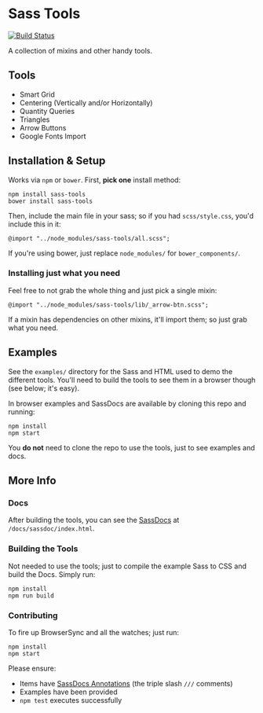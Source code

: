 # Sass Tools

[![Build Status](https://travis-ci.org/theme-tools/sass-tools.svg?branch=master)](https://travis-ci.org/theme-tools/sass-tools)

A collection of mixins and other handy tools.

## Tools

- Smart Grid
- Centering (Vertically and/or Horizontally)
- Quantity Queries
- Triangles
- Arrow Buttons
- Google Fonts Import

## Installation & Setup

Works via `npm` or `bower`. First, **pick one** install method:

	npm install sass-tools
	bower install sass-tools

Then, include the main file in your sass; so if you had `scss/style.css`, you'd include this in it:

	@import "../node_modules/sass-tools/all.scss";

If you're using bower, just replace `node_modules/` for `bower_components/`.

### Installing just what you need

Feel free to not grab the whole thing and just pick a single mixin:

	@import "../node_modules/sass-tools/lib/_arrow-btn.scss";

If a mixin has dependencies on other mixins, it'll import them; so just grab what you need.

## Examples

See the `examples/` directory for the Sass and HTML used to demo the different tools. You'll need to build the tools to see them in a browser though (see below; it's easy).

In browser examples and SassDocs are available by cloning this repo and running:

	npm install
	npm start

You **do not** need to clone the repo to use the tools, just to see examples and docs.

## More Info

### Docs

After building the tools, you can see the [SassDocs](http://sassdoc.com) at `/docs/sassdoc/index.html`.

### Building the Tools

Not needed to use the tools; just to compile the example Sass to CSS and build the Docs. Simply run:

	npm install
	npm run build

### Contributing

To fire up BrowserSync and all the watches; just run:

	npm install
	npm start

Please ensure:

- Items have [SassDocs Annotations](http://sassdoc.com/annotations) (the triple slash `///` comments)
- Examples have been provided
- `npm test` executes successfully

